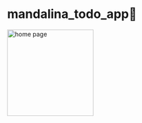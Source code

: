# mandalina_todo_app🍊



<img width="200" alt="home page" src="https://github.com/balciemirhan/mandalina_todo_app/assets/116453429/ae67cd5e-d589-4715-a814-dc600edb1875">
